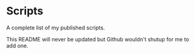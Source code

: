 # Scripts
A complete list of my published scripts.

This README will never be updated but Github wouldn't shutup for me to add one.
